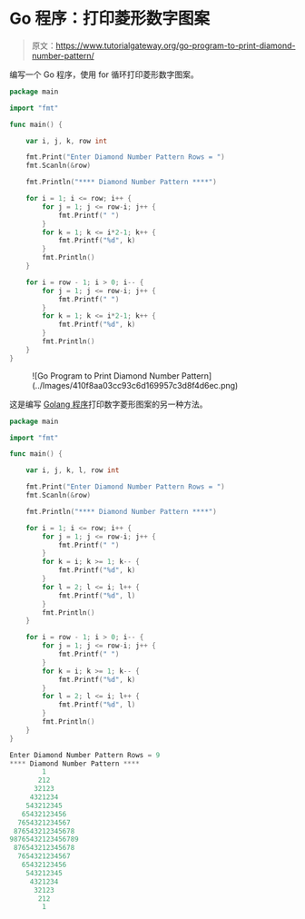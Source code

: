 # Go 程序：打印菱形数字图案

> 原文：<https://www.tutorialgateway.org/go-program-to-print-diamond-number-pattern/>

编写一个 Go 程序，使用 for 循环打印菱形数字图案。

```go
package main

import "fmt"

func main() {

	var i, j, k, row int

	fmt.Print("Enter Diamond Number Pattern Rows = ")
	fmt.Scanln(&row)

	fmt.Println("**** Diamond Number Pattern ****")

	for i = 1; i <= row; i++ {
		for j = 1; j <= row-i; j++ {
			fmt.Printf(" ")
		}
		for k = 1; k <= i*2-1; k++ {
			fmt.Printf("%d", k)
		}
		fmt.Println()
	}

	for i = row - 1; i > 0; i-- {
		for j = 1; j <= row-i; j++ {
			fmt.Printf(" ")
		}
		for k = 1; k <= i*2-1; k++ {
			fmt.Printf("%d", k)
		}
		fmt.Println()
	}
}
```

<figure class="wp-block-image size-large">![Go Program to Print Diamond Number Pattern](../Images/410f8aa03cc93c6d169957c3d8f4d6ec.png)</figure>

这是编写 [Golang 程序](https://www.tutorialgateway.org/go-programs/)打印数字菱形图案的另一种方法。

```go
package main

import "fmt"

func main() {

	var i, j, k, l, row int

	fmt.Print("Enter Diamond Number Pattern Rows = ")
	fmt.Scanln(&row)

	fmt.Println("**** Diamond Number Pattern ****")

	for i = 1; i <= row; i++ {
		for j = 1; j <= row-i; j++ {
			fmt.Printf(" ")
		}
		for k = i; k >= 1; k-- {
			fmt.Printf("%d", k)
		}
		for l = 2; l <= i; l++ {
			fmt.Printf("%d", l)
		}
		fmt.Println()
	}

	for i = row - 1; i > 0; i-- {
		for j = 1; j <= row-i; j++ {
			fmt.Printf(" ")
		}
		for k = i; k >= 1; k-- {
			fmt.Printf("%d", k)
		}
		for l = 2; l <= i; l++ {
			fmt.Printf("%d", l)
		}
		fmt.Println()
	}
}
```

```go
Enter Diamond Number Pattern Rows = 9
**** Diamond Number Pattern ****
        1
       212
      32123
     4321234
    543212345
   65432123456
  7654321234567
 876543212345678
98765432123456789
 876543212345678
  7654321234567
   65432123456
    543212345
     4321234
      32123
       212
        1
```